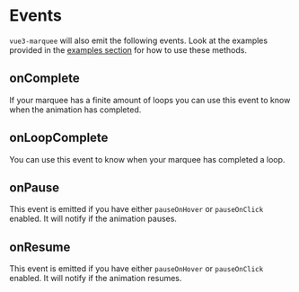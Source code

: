 # Events

`vue3-marquee` will also emit the following events. Look at the examples provided in the [examples section](/examples#listening-for-events) for how to use these methods.

## onComplete

If your marquee has a finite amount of loops you can use this event to know when the animation has completed.

## onLoopComplete

You can use this event to know when your marquee has completed a loop.

## onPause

This event is emitted if you have either `pauseOnHover` or `pauseOnClick` enabled. It will notify if the animation pauses.

## onResume

This event is emitted if you have either `pauseOnHover` or `pauseOnClick` enabled. It will notify if the animation resumes.
